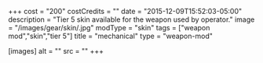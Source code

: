 +++
cost = "200"
costCredits = ""
date = "2015-12-09T15:52:03-05:00"
description = "Tier 5 skin available for the weapon used by operator."
image = "/images/gear/skin/.jpg"
modType = "skin"
tags = ["weapon mod","skin","tier 5"]
title = "mechanical"
type = "weapon-mod"

[images]
  alt = ""
  src = ""
+++
